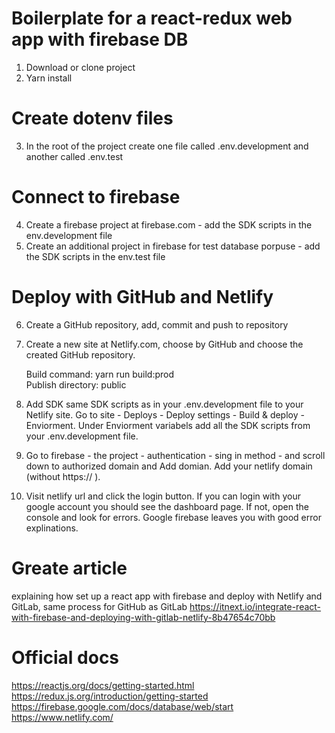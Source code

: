 # Boilerplate for a react-redux web app with firebase DB 

1. Download or clone project
2. Yarn install

# Create dotenv files 
3.  In the root of the project create one file called .env.development and another called .env.test

# Connect to firebase

4. Create a firebase project at firebase.com - add the SDK scripts in the env.development file
5. Create an additional project in firebase for test database porpuse - add the SDK scripts in the env.test file

# Deploy with GitHub and Netlify

6. Create a GitHub repository, add, commit and push to repository
7. Create a new site at Netlify.com, choose by GitHub and choose the created GitHub repository.

	Build command: yarn run build:prod <br>
	Publish directory:</bold> public

8. Add SDK same SDK scripts as in your .env.development file to your Netlify site. Go to site - Deploys - Deploy settings - Build & deploy - Enviorment. Under Enviorment variabels add all the SDK scripts from your .env.development file. 

9. Go to firebase - the project - authentication - sing in method - and scroll down to authorized domain and Add domian. Add your netlify domain (without https:// ).
10. Visit netlify url and click the login button. If you can login with your google account you should see the dashboard page. If not, open the console and look for errors. Google firebase leaves you with good error explinations. 

# Greate article
explaining how set up a react app with firebase and deploy with Netlify and GitLab, same process for GitHub as GitLab
https://itnext.io/integrate-react-with-firebase-and-deploying-with-gitlab-netlify-8b47654c70bb

# Official docs
https://reactjs.org/docs/getting-started.html <br>
https://redux.js.org/introduction/getting-started <br>
https://firebase.google.com/docs/database/web/start <br>
https://www.netlify.com/
